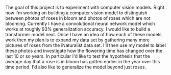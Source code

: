 The goal of this project is to experiment with computer vision models. 
Right now I'm working on building a computer vision model to distinguish between photos of roses in bloom and photos of roses which are not blooming. 
Currently I have a convolutional neural network model which works at roughly 93% generalization accuracy. 
I would like to build a transformer model next. 
Once I have an idea of how each of these models work then my plan is to expand my data set by gathering many more pictures of roses from the iNaturalist data set. 
I'll then use my model to label these photos and investigate how the flowering time has changed over the last 10 or so years. 
In particular I'd like to test the hypothesis that the average day that a rose is in bloom has gotten earlier in the year over this time period. 
I'd also like to generalize the model beyond just roses. 
